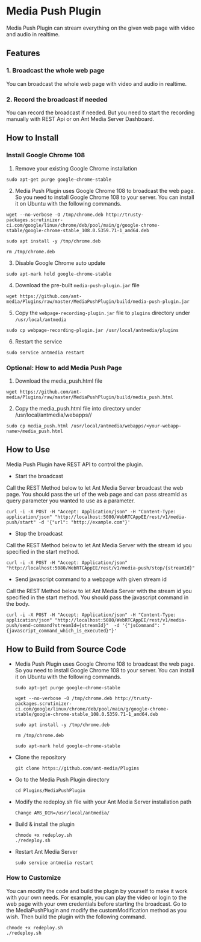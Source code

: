 # Media Push Plugin

Media Push Plugin can stream everything on the given web page with video and audio in realtime.

## Features

### 1. Broadcast the whole web page

You can broadcast the whole web page with video and audio in realtime.

### 2. Record the broadcast if needed

You can record the broadcast if needed. But you need to start the recording manually with REST Api or on Ant Media Server Dashboard.

## How to Install 

### Install Google Chrome 108

1. Remove your existing Google Chrome installation
  ```
  sudo apt-get purge google-chrome-stable
  ```
2. Media Push Plugin uses Google Chrome 108 to broadcast the web page. So you need to install Google Chrome 108 to your server. You can install it on Ubuntu with the following commands.
  ```
  wget --no-verbose -O /tmp/chrome.deb http://trusty-packages.scrutinizer-ci.com/google/linux/chrome/deb/pool/main/g/google-chrome-stable/google-chrome-stable_108.0.5359.71-1_amd64.deb
  ```
  ```
  sudo apt install -y /tmp/chrome.deb
  ```
  ```
  rm /tmp/chrome.deb
  ```
3. Disable Google Chrome auto update
  ```
  sudo apt-mark hold google-chrome-stable
  ```
4. Download the pre-built `media-push-plugin.jar` file
  ```
  wget https://github.com/ant-media/Plugins/raw/master/MediaPushPlugin/build/media-push-plugin.jar
  ```
5. Copy the `webpage-recording-plugin.jar` file to `plugins` directory under `/usr/local/antmedia`
  ```
  sudo cp webpage-recording-plugin.jar /usr/local/antmedia/plugins
  ```
6. Restart the service
  ```
  sudo service antmedia restart
  ```

### Optional: How to add Media Push Page 

1. Download the media_push.html file
  ```
  wget https://github.com/ant-media/Plugins/raw/master/MediaPushPlugin/build/media_push.html
  ```
2. Copy the media_push.html file into directory under /usr/local/antmedia/webapps/<your-webapp-name>/
  ```
  sudo cp media_push.html /usr/local/antmedia/webapps/<your-webapp-name>/media_push.html
  ```

## How to Use

Media Push Plugin have REST API to control the plugin. 

* Start the broadcast

Call the REST Method below to let Ant Media Server broadcast the web page. You should pass the url of the web page and can pass streamId as query parameter you wanted to use as a parameter.
   ```
   curl -i -X POST -H "Accept: Application/json" -H "Content-Type: application/json" "http://localhost:5080/WebRTCAppEE/rest/v1/media-push/start" -d '{"url": "http://example.com"}'
   ```

* Stop the broadcast

Call the REST Method below to let Ant Media Server with the stream id you specified in the start method.
   ```
   curl -i -X POST -H "Accept: Application/json" "http://localhost:5080/WebRTCAppEE/rest/v1/media-push/stop/{streamId}"
   ```

* Send javascript command to a webpage with given stream id

Call the REST Method below to let Ant Media Server with the stream id you specified in the start method. You should pass the javascript command in the body.
   ```
   curl -i -X POST -H "Accept: Application/json" -H "Content-Type: application/json" "http://localhost:5080/WebRTCAppEE/rest/v1/media-push/send-command?streamId={streamId}"  -d '{"jsCommand": "{javascript_command_which_is_executed}"}'
   ```


   
## How to Build from Source Code

- Media Push Plugin uses Google Chrome 108 to broadcast the web page. So you need to install Google Chrome 108 to your server. You can install it on Ubuntu with the following commands.

  ```
  sudo apt-get purge google-chrome-stable
  ```

  ```
  wget --no-verbose -O /tmp/chrome.deb http://trusty-packages.scrutinizer-ci.com/google/linux/chrome/deb/pool/main/g/google-chrome-stable/google-chrome-stable_108.0.5359.71-1_amd64.deb
  ```

  ```
  sudo apt install -y /tmp/chrome.deb
  ```

  ```
  rm /tmp/chrome.deb
  ```

  ```
  sudo apt-mark hold google-chrome-stable
  ```

- Clone the repository

  ```
  git clone https://github.com/ant-media/Plugins
  ```

- Go to the Media Push Plugin directory

  ```
  cd Plugins/MediaPushPlugin
  ```

- Modify the redeploy.sh file with your Ant Media Server installation path

  ```
  Change AMS_DIR=/usr/local/antmedia/
  ```

- Build & install the plugin

  ```
  chmode +x redeploy.sh
  ./redeploy.sh
  ```

- Restart Ant Media Server

  ```
  sudo service antmedia restart
  ```

### How to Customize
You can modify the code and build the plugin by yourself to make it work with your own needs. For example, you can play the video or login to the web page with your own credentials before starting the broadcast.
Go to the MediaPushPlugin and modify the customModification method as you wish. Then build the plugin with the following command.

  ```
  chmode +x redeploy.sh
  ./redeploy.sh
  ```
